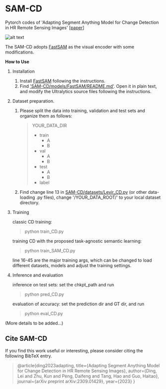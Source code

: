 # SAM-CD
Pytorch codes of 'Adapting Segment Anything Model for Change Detection in HR Remote Sensing Images' [[paper](http://arxiv.org/abs/2309.01429)]

![alt text](https://github.com/ggsDing/SAM-CD/blob/main/flowchart.png)

The SAM-CD adopts [FastSAM](https://github.com/CASIA-IVA-Lab/FastSAM) as the visual encoder with some modifications.


**How to Use**
1. Installation
   1) Install [FastSAM](https://github.com/CASIA-IVA-Lab/FastSAM) following the instructions.
   2) Find ['SAM-CD/models/FastSAM/README.md'](https://github.com/ggsDing/SAM-CD/blob/main/models/FastSAM/README.md). Open it in plain text, and modify the Ultralytics source files following the instructions.

2. Dataset preparation.
   1) Please split the data into training, validation and test sets and organize them as follows:
      >YOUR_DATA_DIR
      >  - train
      >    - A
      >    - B
      >  - val
      >    - A
      >    - B
      >  - test
      >    - A
      >    - B
      >  - label
   2) Find change line 13 in [SAM-CD/datasets/Levir_CD.py](https://github.com/ggsDing/SAM-CD/blob/main/datasets/Levir_CD.py) (or other data-loading .py files), change '/YOUR_DATA_ROOT/' to your local dataset directory.

3. Training
   
   classic CD training:
   > python train_CD.py
   
   training CD with the proposed task-agnostic semantic learning:
   
   >  python train_SAM_CD.py
   
   line 16-45 are the major training args, which can be changed to load different datasets, models and adjust the training settings.

5. Inference and evaluation
   
   inference on test sets: set the chkpt_path and run
   
   > python pred_CD.py
   
   evaluation of accuracy: set the prediction dir and GT dir, and run
   
   > python eval_CD.py
   
(More details to be added...)

## Cite SAM-CD

If you find this work useful or interesting, please consider citing the following BibTeX entry.

>@article{ding2023adapting,
>title={Adapting Segment Anything Model for Change Detection in HR Remote Sensing Images},
>author={Ding, Lei and Zhu, Kun and Peng, Daifeng and Tang, Hao and Guo, Haitao},
>journal={arXiv preprint arXiv:2309.01429},
>year={2023}
>}
